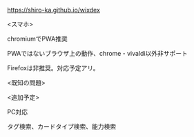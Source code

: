 https://shiro-ka.github.io/wixdex

<スマホ>

chromiumでPWA推奨

PWAではないブラウザ上の動作、chrome・vivaldi以外非サポート

Firefoxは非推奨。対応予定アリ。

<既知の問題> 



<追加予定>

PC対応

タグ検索、カードタイプ検索、能力検索
